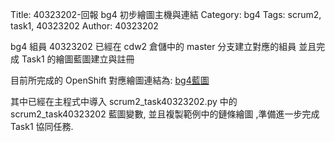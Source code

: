 Title: 40323202-回報 bg4 初步繪圖主機與連結
Category: bg4
Tags: scrum2, task1, 40323202
Author: 40323202

bg4 組員 40323202 已經在 cdw2 倉儲中的 master 分支建立對應的組員 並且完成 Task1 的繪圖藍圖建立與註冊

<!-- PELICAN_END_SUMMARY -->

目前所完成的 OpenShift 對應繪圖連結為: <a href="http://cdw2bg4-40323201.rhcloud.com/bg4/taskbg4">bg4藍圖</a>

其中已經在主程式中導入 scrum2_task40323202.py 中的 scrum2_task40323202 藍圖變數, 並且複製範例中的鏈條繪圖 ,準備進一步完成 Task1 協同任務.
